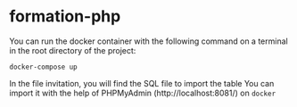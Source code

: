 # formation-php

You can run the docker container with the following command on a terminal in the root directory of the project:

`docker-compose up`

In the file invitation, you will find the SQL file to import the table
You can import it with the help of PHPMyAdmin (http://localhost:8081/) on `docker`